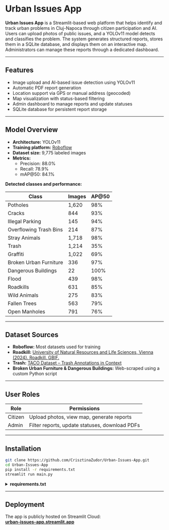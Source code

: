 # Urban Issues App

**Urban Issues App** is a Streamlit-based web platform that helps identify and track urban problems in Cluj-Napoca through citizen participation and AI. Users can upload photos of public issues, and a YOLOv11 model detects and classifies the problem. The system generates structured reports, stores them in a SQLite database, and displays them on an interactive map. Administrators can manage these reports through a dedicated dashboard.

---

## Features

- Image upload and AI-based issue detection using YOLOv11  
- Automatic PDF report generation  
- Location support via GPS or manual address (geocoded)  
- Map visualization with status-based filtering  
- Admin dashboard to manage reports and update statuses  
- SQLite database for persistent report storage  

---

## Model Overview

- **Architecture:** YOLOv11  
- **Training platform:** [Roboflow](https://app.roboflow.com/)  
- **Dataset size:** 9,775 labeled images  
- **Metrics:**
  - Precision: 88.0%  
  - Recall: 78.9%  
  - mAP@50: 84.1%  

**Detected classes and performance:**

| Class                   | Images | AP@50 |
|------------------------|--------|-------|
| Potholes               | 1,620  | 98%   |
| Cracks                 | 844    | 93%   |
| Illegal Parking        | 145    | 94%   |
| Overflowing Trash Bins| 214    | 87%   |
| Stray Animals          | 1,718  | 98%   |
| Trash                  | 1,214  | 35%   |
| Graffiti               | 1,022  | 69%   |
| Broken Urban Furniture | 336    | 97%   |
| Dangerous Buildings    | 22     | 100%  |
| Flood                  | 439    | 98%   |
| Roadkills              | 631    | 85%   |
| Wild Animals           | 275    | 83%   |
| Fallen Trees           | 563    | 79%   |
| Open Manholes          | 791    | 76%   |

---

## Dataset Sources

- **Roboflow:** Most datasets used for training  
- **Roadkill:** [University of Natural Resources and Life Sciences, Vienna (2024). Roadkill. GBIF.](https://doi.org/10.15468/ejb47y)  
- **Trash:** [TACO Dataset – Trash Annotations in Context](https://tacodataset.org)  
- **Broken Urban Furniture & Dangerous Buildings:** Web-scraped using a custom Python script  

---

## User Roles

| Role        | Permissions |
|-------------|-------------|
| Citizen     | Upload photos, view map, generate reports |
| Admin       | Filter reports, update statuses, download PDFs |

---

## Installation

```bash
git clone https://github.com/CrisztinaZudor/Urban-Issues-App.git
cd Urban-Issues-App
pip install -r requirements.txt
streamlit run main.py
```

<details>
<summary><strong>requirements.txt</strong></summary>

```
streamlit==1.45.0
pandas
pydeck
geopy
fpdf
requests
Pillow
opencv-python-headless
streamlit-javascript
streamlit-current-location
streamlit-folium
```

</details>

---

## Deployment

The app is publicly hosted on Streamlit Cloud:  
**[urban-issues-app.streamlit.app](https://urban-issues-app.streamlit.app)**
